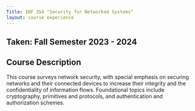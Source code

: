 ```yaml
---
Title: INF 354 "Security for Networked Systems"
layout: course experience
---
```


## Taken: Fall Semester 2023 - 2024

## Course Description

This course surveys network security, with special emphasis on securing networks and their connected devices to increase their integrity and the confidentiality of information flows. Foundational topics include cryptography, primitives and protocols, and authentication and authorization schemes. 